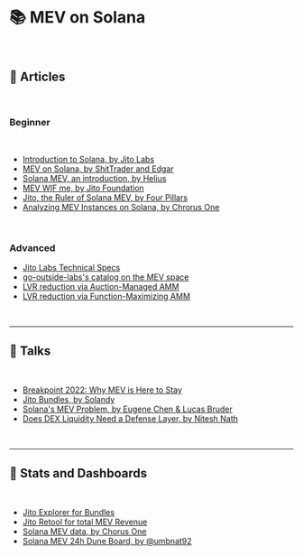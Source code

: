# 📚 MEV on Solana

<br>


## 📕 Articles

<br>

### Beginner

<br>

* [Introduction to Solana, by Jito Labs](https://www.jito.network/blog/introduction-to-solana/)
* [MEV on Solana, by ShitTrader and Edgar](https://www.umbraresearch.xyz/writings/mev-on-solana)
* [Solana MEV, an introduction, by Helius](https://www.helius.dev/blog/solana-mev-an-introduction)
* [MEV WIF me, by Jito Foundation](https://www.jito.network/blog/mev-wif-me/)
* [Jito, the Ruler of Solana MEV, by Four Pillars](https://4pillars.io/en/articles/jito-the-ruler-of-solana-mev/public)
* [Analyzing MEV Instances on Solana, by Chrorus One](https://medium.com/chorus-one/analyzing-mev-instances-on-solana-c30d06953ed8)

<br>

### Advanced 

* [Jito Labs Technical Specs](https://docs.google.com/document/d/1PNSpqR-bmQpRp-Vq5wmy-wwp9g8Ni4ikoWmRYnWO-CY/edit#heading=h.tdkwsfn244mp)
* [go-outside-labs's catalog on the MEV space](https://github.com/go-outside-labs/mev-toolkit)
* [LVR reduction via Auction-Managed AMM](https://arxiv.org/pdf/2403.03367.pdf)
* [LVR reduction via Function-Maximizing AMM](https://arxiv.org/pdf/2307.02074.pdf)

<br>

---

## 📘 Talks

<br>

* [Breakpoint 2022: Why MEV is Here to Stay](https://www.youtube.com/watch?v=Of6gISbOsi0)
* [Jito Bundles, by Solandy](https://www.youtube.com/watch?v=HZ1pK9i6zx4)
* [Solana's MEV Problem, by Eugene Chen & Lucas Bruder](https://www.youtube.com/watch?v=IknurQzmVhY)
* [Does DEX Liquidity Need a Defense Layer, by Nitesh Nath](https://www.youtube.com/watch?v=0s0km1T1RhE )

<br>


---

## 📙 Stats and Dashboards

<br>

* [Jito Explorer for Bundles](https://explorer.jito.wtf/)
* [Jito Retool for total MEV Revenue](https://jito.retool.com/embedded/public/e9932354-a5bb-44ef-bce3-6fbb7b187a89?ref=p2p.org)
* [Solana MEV data, by Chorus One](https://dune.com/chorus_one_research/solana-mev-data)
* [Solana MEV 24h Dune Board, by @umbnat92](https://dune.com/umbnat92/solana-mev-usdc-profit)
